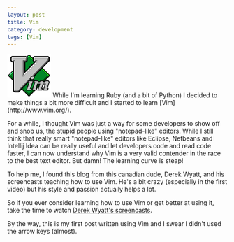 ```yaml
---
layout: post
title: Vim 
category: development 
tags: [Vim]
---
```

<img src="/img/technology/2012-01-01-vim/vim_logo.png" class="post-img float-right"/>
While I'm learning Ruby (and a bit of Python) I decided to make things a bit more difficult and I started to learn [Vim](http://www.vim.org/).

For a while, I thought Vim was just a way for some developers to show off and snob us, the stupid people using "notepad-like" editors.
While I still think that really smart "notepad-like" editors like Eclipse, Netbeans and Intellij Idea can be really useful and let developers code and read code faster, I can now understand why Vim is a very valid contender in the race to the best text editor. But damn! The learning curve is steap!

To help me, I found this blog from this canadian dude, Derek Wyatt, and his screencasts teaching how to use Vim. He's a bit crazy (especially in the first video) but his style and passion actually helps a lot.

So if you ever consider learning how to use Vim or get better at using it, take the time to watch [Derek Wyatt's screencasts](http://www.derekwyatt.org/vim/vim-tutorial-videos/vim-novice-tutorial-videos/). 

By the way, this is my first post written using Vim and I swear I didn't used the arrow keys (almost).
